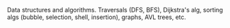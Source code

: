 Data structures and algorithms. Traversals (DFS, BFS), Dijkstra's alg, sorting algs (bubble, selection, shell, insertion), graphs, AVL trees, etc.
